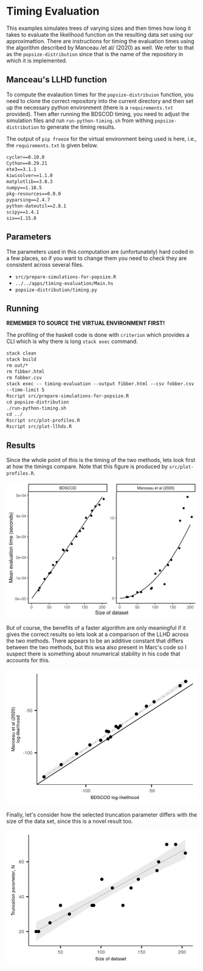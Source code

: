 # Timing Evaluation

This examples simulates trees of varying sizes and then times how long it takes
to evaluate the likelihood function on the resulting data set using our
approximattion. There are instructions for timing the evaluation times using the
algorithm described by Manceau /et al/ (2020) as well. We refer to that as the
`popsize-distribution` since that is the name of the repository in which it is
implemented.

## Manceau's LLHD function

To compute the evalaution times for the `popsize-distribuion` function, you need
to clone the correct repository into the current directory and then set up the
necessary python environment (there is a `requirements.txt` provided). Then
after running the BDSCOD timing, you need to adjust the simulation files and run
`run-python-timing.sh` from withing `popsize-distribution` to generate the
timing results.

The output of `pip freeze` for the virtual environment being used is here, i.e.,
the `requirements.txt` is given below.

```
cycler==0.10.0
Cython==0.29.21
ete3==3.1.1
kiwisolver==1.1.0
matplotlib==3.0.3
numpy==1.18.5
pkg-resources==0.0.0
pyparsing==2.4.7
python-dateutil==2.8.1
scipy==1.4.1
six==1.15.0
```

## Parameters

The parameters used in this computation are (unfortunately) hard coded in a few
places, so if you want to change them you need to check they are consistent
across several files.

- `src/prepare-simulations-for-popsize.R`
- `../../apps/timing-evaluation/Main.hs`
- `popsize-distribution/timing.py`

## Running

**REMEMBER TO SOURCE THE VIRTUAL ENVIRONMENT FIRST!**

The profiling of the haskell code is done with `criterion` which provides a CLI
which is why there is long `stack exec` command.

```
stack clean 
stack build 
rm out/*
rm fibber.html 
rm fobber.csv 
stack exec -- timing-evaluation --output fibber.html --csv fobber.csv --time-limit 5 
Rscript src/prepare-simulations-for-popsize.R 
cd popsize-distribution 
./run-python-timing.sh
cd ../ 
Rscript src/plot-profiles.R
Rscript src/plot-llhds.R
```

## Results

Since the whole point of this is the timing of the two methods, lets look first
at how the timings compare. Note that this figure is produced by
`src/plot-profiles.R`.

![](out/profiles.png)

But of course, the benefits of a faster algorithm are only meaningful if it
gives the correct results so lets look at a comparison of the LLHD across the
two methods. There appears to be an additive constant that differs between the
two methods, but this wsa also present in Marc's code so I suspect there is
something about nnumerical stability in his code that accounts for this.

![](out/llhd-comparison.png)

Finally, let's consider how the selected truncation parameter differs with the
size of the data set, since this is a novel result too.

![](out/truncation-comparison.png)

